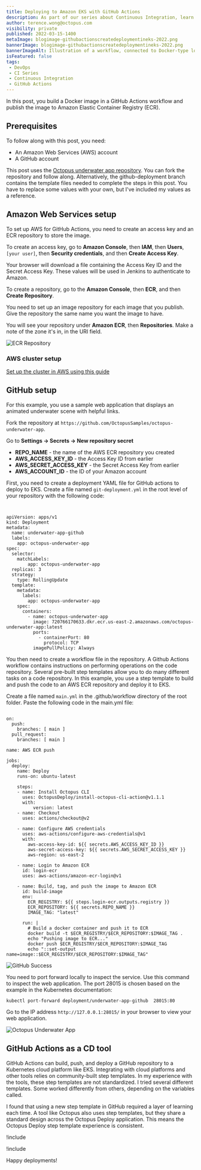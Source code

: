 ```yaml
---
title: Deploying to Amazon EKS with GitHub Actions
description: As part of our series about Continuous Integration, learn how to build a workflow in GitHub Actions, push to ECR, and deploy to EKS.
author: terence.wong@octopus.com
visibility: private
published: 2022-03-15-1400
metaImage: blogimage-githubactionscreatedeploymentineks-2022.png
bannerImage: blogimage-githubactionscreatedeploymentineks-2022.png
bannerImageAlt: Illustration of a workflow, connected to Docker-type logo, connected to ECR, connected to rocket, connected to EKS-type logo.
isFeatured: false
tags:
 - DevOps
 - CI Series
 - Continuous Integration
 - GitHub Actions
---
```


In this post, you build a Docker image in a GitHub Actions workflow and publish the image to Amazon Elastic Container Registry (ECR). 

## Prerequisites

To follow along with this post, you need:

- An Amazon Web Services (AWS) account 
- A GitHub account

This post uses the [Octopus underwater app repository](https://github.com/OctopusSamples/octopus-underwater-app). You can fork the repository and follow along. Alternatively, the github-deployment branch contains the template files needed to complete the steps in this post. You have to replace some values with your own, but I've included my values as a reference.

## Amazon Web Services setup

To set up AWS for GitHub Actions, you need to create an access key and an ECR repository to store the image.

To create an access key, go to **Amazon Console**, then **IAM**, then **Users**, `[your user]`, then **Security credentials**, and then **Create Access Key**.

Your browser will download a file containing the Access Key ID and the Secret Access Key. These values will be used in Jenkins to authenticate to Amazon.

To create a repository, go to the **Amazon Console**, then **ECR**, and then **Create Repository**.

You need to set up an image repository for each image that you publish. Give the repository the same name you want the image to have.

You will see your repository under **Amazon ECR**, then **Repositories**. Make a note of the zone it's in, in the URI field.

![ECR Repository](ecr-repository.png)

### AWS cluster setup

[Set up the cluster in AWS using this guide](https://github.com/OctopusDeploy/blog/blob/2022-q1/blog/2022-q1/eks-cluster-aws/index.md)

## GitHub setup

For this example, you use a sample web application that displays an animated underwater scene with helpful links.

Fork the repository at `https://github.com/OctopusSamples/octopus-underwater-app`.

Go to **Settings &rarr; Secrets &rarr; New repository secret**

- **REPO_NAME** - the name of the AWS ECR repository you created
- **AWS_ACCESS_KEY_ID** - the Access Key ID from earlier
- **AWS_SECRET_ACCESS_KEY** - the Secret Access Key from earlier
- **AWS_ACCOUNT_ID** - the ID of your Amazon account

First, you need to create a deployment YAML file for GitHub actions to deploy to EKS. Create a file named `git-deployment.yml` in the root level of your repository with the following code:

```


apiVersion: apps/v1
kind: Deployment
metadata:
  name: underwater-app-github
  labels:
    app: octopus-underwater-app
spec:
  selector:
    matchLabels:
        app: octopus-underwater-app
  replicas: 3
  strategy:
    type: RollingUpdate
  template:
    metadata:
      labels:
        app: octopus-underwater-app
    spec:
      containers:
        - name: octopus-underwater-app
          image: 720766170633.dkr.ecr.us-east-2.amazonaws.com/octopus-underwater-app:latest
          ports:
            - containerPort: 80
              protocol: TCP
          imagePullPolicy: Always

```

You then need to create a workflow file in the repository. A Github Actions workflow contains instructions on performing operations on the code repository. Several pre-built step templates allow you to do many different tasks on a code repository. In this example, you use a step template to build and push the code to an AWS ECR repository and deploy it to EKS.

Create a file named `main.yml` in the .github/workflow directory of the root folder. Paste the following code in the main.yml file:

```

on:
  push:
    branches: [ main ]
  pull_request:
    branches: [ main ]

name: AWS ECR push

jobs:
  deploy:
    name: Deploy
    runs-on: ubuntu-latest

    steps:
    - name: Install Octopus CLI
      uses: OctopusDeploy/install-octopus-cli-action@v1.1.1
      with:
          version: latest
    - name: Checkout
      uses: actions/checkout@v2
      
    - name: Configure AWS credentials
      uses: aws-actions/configure-aws-credentials@v1
      with:
        aws-access-key-id: ${{ secrets.AWS_ACCESS_KEY_ID }}
        aws-secret-access-key: ${{ secrets.AWS_SECRET_ACCESS_KEY }}
        aws-region: us-east-2

    - name: Login to Amazon ECR
      id: login-ecr
      uses: aws-actions/amazon-ecr-login@v1

    - name: Build, tag, and push the image to Amazon ECR
      id: build-image
      env:
        ECR_REGISTRY: ${{ steps.login-ecr.outputs.registry }}
        ECR_REPOSITORY: ${{ secrets.REPO_NAME }}
        IMAGE_TAG: "latest"
        
      run: |
        # Build a docker container and push it to ECR 
        docker build -t $ECR_REGISTRY/$ECR_REPOSITORY:$IMAGE_TAG .
        echo "Pushing image to ECR..."
        docker push $ECR_REGISTRY/$ECR_REPOSITORY:$IMAGE_TAG
        echo "::set-output name=image::$ECR_REGISTRY/$ECR_REPOSITORY:$IMAGE_TAG"
```

![GitHub Success](github-success.png)

You need to port forward locally to inspect the service. Use this command to inspect the web application. The port 28015 is chosen based on the example in the Kubernetes documentation:

    kubectl port-forward deployment/underwater-app-github  28015:80
    
Go to the IP address `http://127.0.0.1:28015/` in your browser to view your web application.

![Octopus Underwater App](octopus-underwater-app.png)

## GitHub Actions as a CD tool

GitHub Actions can build, push, and deploy a GitHub repository to a Kubernetes cloud platform like EKS. Integrating with cloud platforms and other tools relies on community-built step templates. In my experience with the tools, these step templates are not standardized. I tried several different templates. Some worked differently from others, depending on the variables called.

I found that using a new step template in GitHub required a layer of learning each time. A tool like Octopus also uses step templates, but they share a standard design across the Octopus Deploy application. This means the Octopus Deploy step template experience is consistent. 

!include <githubactions-webinar-feb-2022>

!include <q1-2022-newsletter-cta>

Happy deployments!